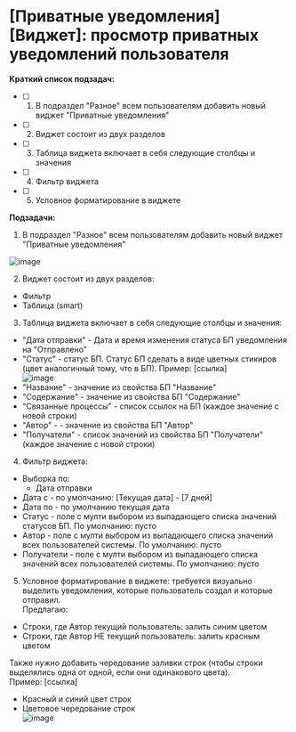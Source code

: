 # [Приватные уведомления][Виджет]: просмотр приватных уведомлений пользователя

**Краткий список подзадач:**
* [ ] 1. В подраздел "Разное" всем пользователям добавить новый виджет "Приватные уведомления"  
* [ ] 2. Виджет состоит из двух разделов
* [ ] 3. Таблица виджета включает в себя следующие столбцы и значения
* [ ] 4. Фильтр виджета
* [ ] 5. Условное форматирование в виджете

**Подзадачи:**
1. В подраздел "Разное" всем пользователям добавить новый виджет "Приватные уведомления"    

![image](/uploads/1b232456b261323096d6e15d23bd5882/image.png)

2. Виджет состоит из двух разделов:
* Фильтр
* Таблица (smart)

3. Таблица виджета включает в себя следующие столбцы и значения:
* "Дата отправки" - Дата и время изменения статуса БП уведомления на "Отправлено"
* "Статус" - статус БП. Статус БП сделать в виде цветных стикиров (цвет аналогичный тому, что в БП). Пример: [ссылка]   
![image](/uploads/37537006619eb777b6d950c715030108/image.png)    
* "Название" - значение из свойства БП "Название"
* "Содержание" - значение из свойства БП "Содержание"
* "Связанные процессы" - список ссылок на БП (каждое значение с новой строки)
* "Автор" -  - значение из свойства БП "Автор"
* "Получатели" - список значений из свойства БП "Получатели" (каждое значение с новой строки)

4. Фильтр виджета:
* Выборка по:
    * Дата отправки
* Дата с - по умолчанию: [Текущая дата] - [7 дней]
* Дата по - по умолчанию текущая дата
* Статус - поле с мулти выбором из выпадающего списка значений статусов БП. По умолчанию: пусто
* Автор - поле с мулти выбором из выпадающего списка значений всех пользователей системы. По умолчанию: пусто
* Получатели - поле с мулти выбором из выпадающего списка значений всех пользователей системы. По умолчанию: пусто

5. Условное форматирование в виджете: требуется визуально выделить уведомления, которые пользователь создал и которые отправил.    
Предлагаю:
* Строки, где Автор текущий пользователь: залить синим цветом
* Строки, где Автор НЕ текущий пользователь: залить красным цветом

Также нужно добавить чередование заливки строк (чтобы строки выделялись одна от одной, если они одинакового цвета).    
Пример: [ссылка]   
* Красный и синий цвет строк
* Цветовое чередование строк    
![image](/uploads/a5cf794ba730c0676fce7fe9e2d85863/image.png)
